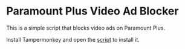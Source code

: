 # Paramount Plus Video Ad Blocker

This is a simple script that blocks video ads on Paramount Plus.

Install Tampermonkey and open the [script](https://raw.githubusercontent.com/liang2kl/paramount-plus-adblcker/refs/heads/main/paramount-plus-adblocker.user.js) to install it.
